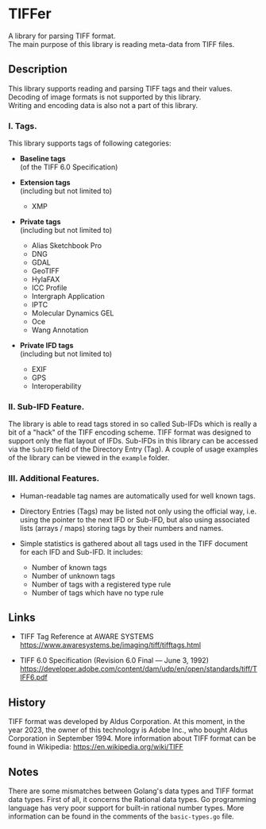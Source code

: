 # TIFFer

A library for parsing TIFF format.  
The main purpose of this library is reading meta-data from TIFF files.  

## Description

This library supports reading and parsing TIFF tags and their values.  
Decoding of image formats is not supported by this library.  
Writing and encoding data is also not a part of this library.  

### I. Tags.

This library supports tags of following categories:
* **Baseline tags**  
  (of the TIFF 6.0 Specification)


* **Extension tags**  
  (including but not limited to) 
  * XMP


* **Private tags**  
  (including but not limited to)
  * Alias Sketchbook Pro 
  * DNG
  * GDAL
  * GeoTIFF
  * HylaFAX
  * ICC Profile 
  * Intergraph Application
  * IPTC
  * Molecular Dynamics GEL
  * Oce
  * Wang Annotation


* **Private IFD tags**  
  (including but not limited to)
  * EXIF
  * GPS
  * Interoperability

### II. Sub-IFD Feature.

The library is able to read tags stored in so called Sub-IFDs which is really 
a bit of a "hack" of the TIFF encoding scheme. TIFF format was designed to 
support only the flat layout of IFDs. Sub-IFDs in this library can be accessed 
via the `SubIFD` field of the Directory Entry (Tag). A couple of usage examples 
of the library can be viewed in the `example` folder.

### III. Additional Features.

* Human-readable tag names are automatically used for well known tags.


* Directory Entries (Tags) may be listed not only using the official way, i.e. 
  using the pointer to the next IFD or Sub-IFD, but also using associated lists
  (arrays / maps) storing tags by their numbers and names.  


* Simple statistics is gathered about all tags used in the TIFF document for 
  each IFD and Sub-IFD. It includes:
  * Number of known tags
  * Number of unknown tags
  * Number of tags with a registered type rule
  * Number of tags which have no type rule

## Links
* TIFF Tag Reference at AWARE SYSTEMS  
https://www.awaresystems.be/imaging/tiff/tifftags.html


* TIFF 6.0 Specification (Revision 6.0 Final — June 3, 1992)  
https://developer.adobe.com/content/dam/udp/en/open/standards/tiff/TIFF6.pdf

## History

TIFF format was developed by Aldus Corporation. At this moment, in the year 
2023, the owner of this technology is Adobe Inc., who bought Aldus Corporation 
in September 1994. More information about TIFF format can be found in 
Wikipedia: https://en.wikipedia.org/wiki/TIFF

## Notes

There are some mismatches between Golang's data types and TIFF format data 
types. First of all, it concerns the Rational data types. Go programming 
language has very poor support for built-in rational number types. More 
information can be found in the comments of the `basic-types.go` file.

